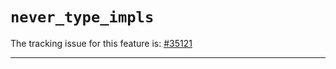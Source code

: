 # `never_type_impls`

The tracking issue for this feature is: [#35121]

[#35121]: https://github.com/rust-lang/rust/issues/35121

------------------------
